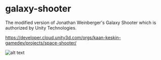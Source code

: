 # galaxy-shooter
The modified version of Jonathan Weinberger's Galaxy Shooter which is authorized by Unity Technologies.

https://developer.cloud.unity3d.com/orgs/kaan-keskin-gamedev/projects/space-shooter/

![alt text](https://github.com/kaan-keskin/galaxy-shooter/blob/master/Galaxy_Shooter.gif)

